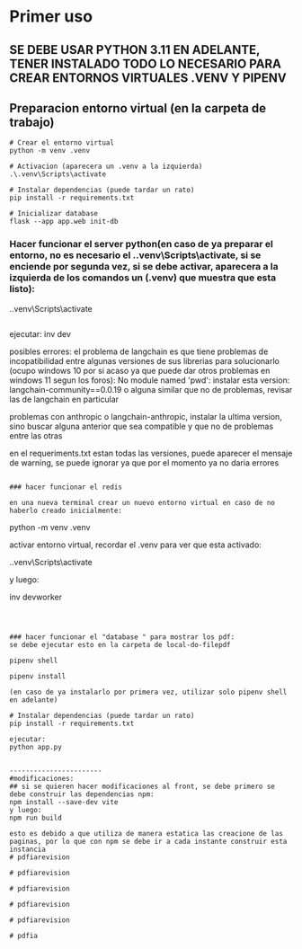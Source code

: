 # Primer uso
## SE DEBE USAR PYTHON 3.11 EN ADELANTE, TENER INSTALADO TODO LO NECESARIO PARA CREAR ENTORNOS VIRTUALES .VENV Y PIPENV
## Preparacion entorno virtual (en la carpeta de trabajo)

```
# Crear el entorno virtual
python -m venv .venv

# Activacion (aparecera un .venv a la izquierda)
.\.venv\Scripts\activate

# Instalar dependencias (puede tardar un rato)
pip install -r requirements.txt

# Inicializar database
flask --app app.web init-db
```

### Hacer funcionar el server python(en caso de ya preparar el entorno, no es necesario el .\.venv\Scripts\activate, si se enciende por segunda vez, si se debe activar, aparecera a la izquierda de los comandos un (.venv) que muestra que esta listo):

.\.venv\Scripts\activate
```
```
ejecutar: 
inv dev

posibles errores: el problema de langchain es que 
tiene problemas de incopatibilidad entre algunas versiones de sus  librerias
para solucionarlo (ocupo windows 10 por si acaso ya que puede dar otros problemas en windows 11 segun los foros):
No module named 'pwd': instalar esta version: langchain-community==0.0.19 o alguna similar que no de problemas, revisar las de langchain en particular 

problemas con anthropic o langchain-anthropic, instalar la ultima version, sino buscar alguna anterior que sea compatible y que no de problemas entre las otras

en el requeriments.txt estan todas las versiones, puede aparecer el mensaje de warning, se puede ignorar ya que por el momento ya no daria errores

```

### hacer funcionar el redis

en una nueva terminal crear un nuevo entorno virtual en caso de no haberlo creado inicialmente:
```
python -m venv .venv

activar entorno virtual, recordar el .venv para ver que esta activado:

.\.venv\Scripts\activate

y luego: 

inv devworker
```



### hacer funcionar el "database " para mostrar los pdf:
se debe ejecutar esto en la carpeta de local-do-filepdf

pipenv shell

pipenv install

(en caso de ya instalarlo por primera vez, utilizar solo pipenv shell en adelante)

# Instalar dependencias (puede tardar un rato)
pip install -r requirements.txt

ejecutar: 
python app.py


-----------------------
#modificaciones:
## si se quieren hacer modificaciones al front, se debe primero se debe construir las dependencias npm:
npm install --save-dev vite
y luego: 
npm run build

esto es debido a que utiliza de manera estatica las creacione de las paginas, por lo que con npm se debe ir a cada instante construir esta instancia
#   p d f i a r e v i s i o n  
 #   p d f i a r e v i s i o n  
 #   p d f i a r e v i s i o n  
 #   p d f i a r e v i s i o n  
 #   p d f i a r e v i s i o n  
 #   p d f i a  
 